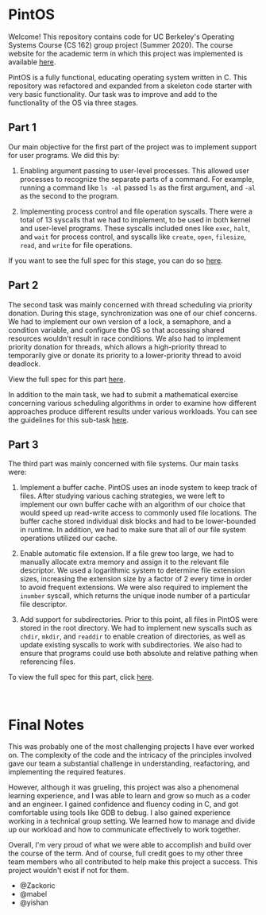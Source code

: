 # PintOS

Welcome! This repository contains code for UC Berkeley's Operating Systems Course (CS 162) group project (Summer 2020). The course website for the academic term in which this project was implemented is available [here](https://inst.eecs.berkeley.edu/~cs162/su20/info/).
  
PintOS is a fully functional, educating operating system written in C. This repository was refactored and expanded from a skeleton code starter with very basic functionality. Our task was to improve and add to the functionality of the OS via three stages.

## Part 1
Our main objective for the first part of the project was to implement support for user programs. We did this by:
1.  Enabling argument passing to user-level processes. This allowed user processes to recognize the separate parts of a command. For example, running a command like ```ls -al``` passed ```ls``` as the first argument, and ```-al``` as the second to the program. 

2.  Implementing process control and file operation syscalls. There were a total of 13 syscalls that we had to implement, to be used in both kernel and user-level programs. These syscalls included ones like ```exec```, ```halt```, and ```wait``` for process control, and syscalls like ```create```, ```open```, ```filesize```, ```read```, and ```write``` for file operations.

If you want to see the full spec for this stage, you can do so [here](https://inst.eecs.berkeley.edu/~cs162/su20/static/projects/proj1-userprog.pdf).

## Part 2
The second task was mainly concerned with thread scheduling via priority donation. During this stage, synchronization was one of our chief concerns. We had to implement our own version of a lock, a semaphore, and a condition variable, and configure the OS so that accessing shared resources wouldn't result in race conditions. We also had to implement priority donation for threads, which allows a high-priority thread to temporarily give or donate its priority to a lower-priority thread to avoid deadlock. 

View the full spec for this part [here](https://inst.eecs.berkeley.edu/~cs162/su20/static/projects/proj2-scheduling.pdf).

In addition to the main task, we had to submit a mathematical exercise concerning various scheduling algorithms in order to examine how different approaches produce different results under various workloads. You can see the guidelines for this sub-task [here](https://inst.eecs.berkeley.edu/~cs162/su20/static/projects/proj2-schedlab.pdf).

## Part 3
The third part was mainly concerned with file systems. Our main tasks were:
1. Implement a buffer cache. PintOS uses an inode system to keep track of files. After studying various caching strategies, we were left to implement our own buffer cache with an algorithm of our choice that would speed up read-write access to commonly used file locations. The buffer cache stored individual disk blocks and had to be lower-bounded in runtime. In addition, we had to make sure that all of our file system operations utilized our cache.

2. Enable automatic file extension. If a file grew too large, we had to manually allocate extra memory and assign it to the relevant file descriptor. We used a logarithmic system to determine file extension sizes, increasing the extension size by a factor of 2 every time in order to avoid frequent extensions. We were also required to implement the ```inumber``` syscall, which returns the unique inode number of a particular file descriptor.

3. Add support for subdirectories. Prior to this point, all files in PintOS were stored in the root directory. We had to implement new syscalls such as ```chdir```, ```mkdir```, and ```readdir``` to enable creation of directories, as well as update existing syscalls to work with subdirectories. We also had to ensure that programs could use both absolute and relative pathing when referencing files. 

To view the full spec for this part, click [here](https://inst.eecs.berkeley.edu/~cs162/su20/static/projects/proj3-filesys.pdf).  
  
&nbsp;  
  
# Final Notes
This was probably one of the most challenging projects I have ever worked on. The complexity of the code and the intricacy of the principles involved gave our team a substantial challenge in understanding, reafactoring, and implementing the required features.  
  
However, although it was grueling, this project was also a phenomenal learning experience, and I was able to learn and grow so much as a coder and an engineer. I gained confidence and fluency coding in C, and got comfortable using tools like GDB to debug. I also gained experience working in a technical group setting. We learned how to manage and divide up our workload and how to communicate effectively to work together.  

Overall, I'm very proud of what we were able to accomplish and build over the course of the term. And of course, full credit goes to my other three team members who all contributed to help make this project a success. This project wouldn't exist if not for them.
- @Zackoric
- @mabel
- @yishan